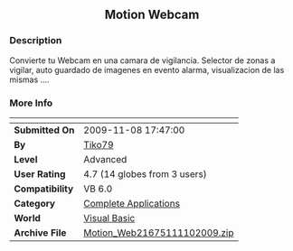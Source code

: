 ﻿<div align="center">

## Motion Webcam


</div>

### Description

Convierte tu Webcam en una camara de vigilancia. Selector de zonas a vigilar, auto guardado de imagenes en evento alarma, visualizacion de las mismas ....
 
### More Info
 


<span>             |<span>
---                |---
**Submitted On**   |2009-11-08 17:47:00
**By**             |[Tiko79](https://github.com/Planet-Source-Code/PSCIndex/blob/master/ByAuthor/tiko79.md)
**Level**          |Advanced
**User Rating**    |4.7 (14 globes from 3 users)
**Compatibility**  |VB 6\.0
**Category**       |[Complete Applications](https://github.com/Planet-Source-Code/PSCIndex/blob/master/ByCategory/complete-applications__1-27.md)
**World**          |[Visual Basic](https://github.com/Planet-Source-Code/PSCIndex/blob/master/ByWorld/visual-basic.md)
**Archive File**   |[Motion\_Web21675111102009\.zip](https://github.com/Planet-Source-Code/tiko79-motion-webcam__1-70866/archive/master.zip)








